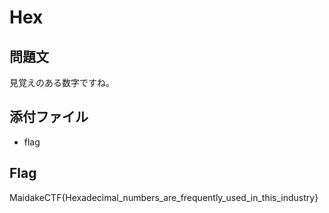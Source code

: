 # Hex

## 問題文
見覚えのある数字ですね。

## 添付ファイル
- flag

## Flag
MaidakeCTF{Hexadecimal_numbers_are_frequently_used_in_this_industry}
